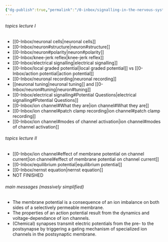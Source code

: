 ```yaml
---
{"dg-publish":true,"permalink":"/0-inbox/signalling-in-the-nervous-system-mehring/","tags":["uni/fmb/signalling"]}
---
```


###### topics lecture I
- [[0-Inbox/neuronal cells\|neuronal cells]]
- [[0-Inbox/neuron#structure\|neuron#structure]]
- [[0-Inbox/neuron#polarity\|neuron#polarity]]
- [[0-Inbox/knee-jerk reflex\|knee-jerk reflex]]
- [[0-Inbox/electrical signalling\|electrical signalling]]
- [[0-Inbox/local graded potential\|local graded potential]] vs [[0-Inbox/action potential\|action potential]]
- [[0-Inbox/neuronal recording\|neuronal recording]]
- [[neuronal tuning\|neuronal tuning]] and [[0-Inbox/neuron#tuning\|neuron#tuning]]
- [[0-Inbox/electrical signalling#Potential Questions\|electrical signalling#Potential Questions]]
- [[0-Inbox/ion channel#What they are\|ion channel#What they are]]
- [[0-Inbox/ion channel#patch clamp recording\|ion channel#patch clamp recording]]
- [[0-Inbox/ion channel#modes of channel activation\|ion channel#modes of channel activation]]
###### topics lecture II
- [[0-Inbox/ion channel#effect of membrane potential on channel current\|ion channel#effect of membrane potential on channel current]]
- [[0-Inbox/equilibrium potential\|equilibrium potential]]
- [[0-Inbox/nernst equation\|nernst equation]]
- NOT FINISHED

###### main messages (massively simplified)
- The membrane potential is a consequence of an ion imbalance on both sides of a selectively permeable membrane.
- The properties of an action potential result from the dynamics and voltage-dependance of ion channels.
- (Chemical) synapses transmit electric potentials from the pre- to the postsynapse by triggering a gating mechanism of specialized ion channels in the postsynaptic membrane.